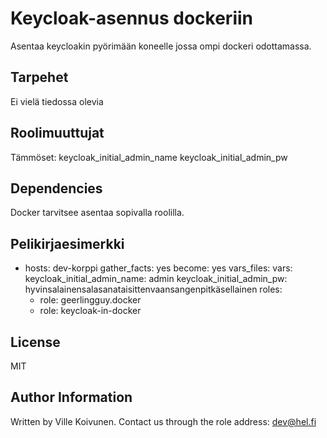 Keycloak-asennus dockeriin
=========

Asentaa keycloakin pyörimään koneelle jossa ompi dockeri odottamassa.

Tarpehet
------------

Ei vielä tiedossa olevia

Roolimuuttujat
--------------

Tämmöset:
    keycloak_initial_admin_name
    keycloak_initial_admin_pw

Dependencies
------------

Docker tarvitsee asentaa sopivalla roolilla.

Pelikirjaesimerkki
----------------

- hosts: dev-korppi
  gather_facts: yes
  become: yes
  vars_files:
  vars:
    keycloak_initial_admin_name: admin
    keycloak_initial_admin_pw: hyvinsalainensalasanataisittenvaansangenpitkäsellainen
  roles:
  - role: geerlingguy.docker
  - role: keycloak-in-docker


License
-------

MIT

Author Information
------------------

Written by Ville Koivunen. Contact us through the role address: dev@hel.fi
